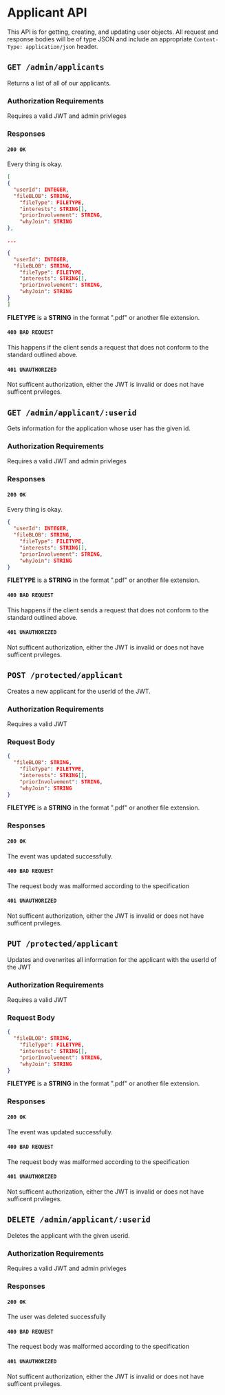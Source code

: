 # Applicant API

  

This API is for getting, creating, and updating user objects. All request and response bodies will be of type JSON and include an appropriate `Content-Type: application/json` header.


## `GET /admin/applicants`

  

Returns a list of all of our applicants.
  

### Authorization Requirements

  

Requires a valid JWT and admin privleges

  

### Responses

  

#### `200 OK`

  

Every thing is okay.

  
  

```json
[
{
  "userId": INTEGER,
  "fileBLOB": STRING,
	"fileType": FILETYPE,
	"interests": STRING[],
	"priorInvolvement": STRING,
	"whyJoin": STRING
},

...

{
  "userId": INTEGER,
  "fileBLOB": STRING,
	"fileType": FILETYPE,
	"interests": STRING[],
	"priorInvolvement": STRING,
	"whyJoin": STRING
}
]
```
**FILETYPE** is a **STRING** in the format ".pdf" or another file extension.
  

#### `400 BAD REQUEST`

  

This happens if the client sends a request that does not conform to the standard outlined above.

  
#### `401 UNAUTHORIZED`

Not sufficent authorization, either the JWT is invalid or does not have sufficent prvileges.

## `GET /admin/applicant/:userid`

  

Gets information for the application whose user has the given id.

  

### Authorization Requirements

  

Requires a valid JWT and admin privleges

  

### Responses

  

#### `200 OK`

  

Every thing is okay.

  
  

```json
{
  "userId": INTEGER,
  "fileBLOB": STRING,
	"fileType": FILETYPE,
	"interests": STRING[],
	"priorInvolvement": STRING,
	"whyJoin": STRING
}
```

**FILETYPE** is a **STRING** in the format ".pdf" or another file extension.

  

#### `400 BAD REQUEST`

  

This happens if the client sends a request that does not conform to the standard outlined above.

  
#### `401 UNAUTHORIZED`

Not sufficent authorization, either the JWT is invalid or does not have sufficent prvileges.

## `POST /protected/applicant`

Creates a new applicant for the userId of the JWT.

  
### Authorization Requirements

Requires a valid JWT

### Request Body

  

```json
{
  "fileBLOB": STRING,
	"fileType": FILETYPE,
	"interests": STRING[],
	"priorInvolvement": STRING,
	"whyJoin": STRING
}
```
**FILETYPE** is a **STRING** in the format ".pdf" or another file extension.

  

### Responses

  

#### `200 OK`

  

The event was updated successfully.
  

#### `400 BAD REQUEST`

  

The request body was malformed according to the specification

#### `401 UNAUTHORIZED`

Not sufficent authorization, either the JWT is invalid or does not have sufficent prvileges.


## `PUT /protected/applicant`


Updates and overwrites all information for the applicant with the userId of the JWT
  
### Authorization Requirements

Requires a valid JWT

### Request Body


```json
{
  "fileBLOB": STRING,
	"fileType": FILETYPE,
	"interests": STRING[],
	"priorInvolvement": STRING,
	"whyJoin": STRING
}
```
**FILETYPE** is a **STRING** in the format ".pdf" or another file extension.

  

### Responses

  

#### `200 OK`

  

The event was updated successfully.
  

#### `400 BAD REQUEST`

The request body was malformed according to the specification

#### `401 UNAUTHORIZED`

Not sufficent authorization, either the JWT is invalid or does not have sufficent prvileges.

## `DELETE /admin/applicant/:userid`

Deletes the applicant with the given userid.

  
### Authorization Requirements

Requires a valid JWT and admin privleges

### Responses

  

#### `200 OK`


The user was deleted successfully

#### `400 BAD REQUEST`

The request body was malformed according to the specification

#### `401 UNAUTHORIZED`

Not sufficent authorization, either the JWT is invalid or does not have sufficent prvileges.
